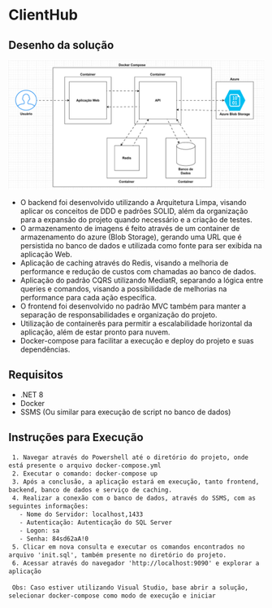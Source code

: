 # ClientHub

## Desenho da solução
![Desenho da arquitetura](Arquitetura.png)

 - O backend foi desenvolvido utilizando a Arquitetura Limpa, visando aplicar os conceitos de DDD e padrões SOLID, além da organização para a expansão do projeto quando necessário e a criação de testes.
 - O armazenamento de imagens é feito através de um container de armazenamento do azure (Blob Storage), gerando uma URL que é persistida no banco de dados e utilizada como fonte para ser exibida na aplicação Web.
 - Aplicação de caching através do Redis, visando a melhoria de performance e redução de custos com chamadas ao banco de dados.
 - Aplicação do padrão CQRS utilizando MediatR, separando a lógica entre queries e comandos, visando a possibilidade de melhorias na performance para cada ação específica.
 - O frontend foi desenvolvido no padrão MVC também para manter a separação de responsabilidades e organização do projeto.
 - Utilização de containerês para permitir a escalabilidade horizontal da aplicação, além de estar pronto para nuvem.
 - Docker-compose para facilitar a execução e deploy do projeto e suas dependências.


## Requisitos

 - .NET 8
 - Docker
 - SSMS (Ou similar para execução de script no banco de dados)


## Instruções para Execução
```
 1. Navegar através do Powershell até o diretório do projeto, onde está presente o arquivo docker-compose.yml
 2. Executar o comando: docker-compose up
 3. Após a conclusão, a aplicação estará em execução, tanto frontend, backend, banco de dados e serviço de caching.
 4. Realizar a conexão com o banco de dados, através do SSMS, com as seguintes informações:
   - Nome do Servidor: localhost,1433
   - Autenticação: Autenticação do SQL Server
   - Logon: sa
   - Senha: 84sd62aA!0
 5. Clicar em nova consulta e executar os comandos encontrados no arquivo 'init.sql', também presente no diretório do projeto.
 6. Acessar através do navegador 'http://localhost:9090' e explorar a aplicação

 Obs: Caso estiver utilizando Visual Studio, base abrir a solução, selecionar docker-compose como modo de execução e iniciar
```
